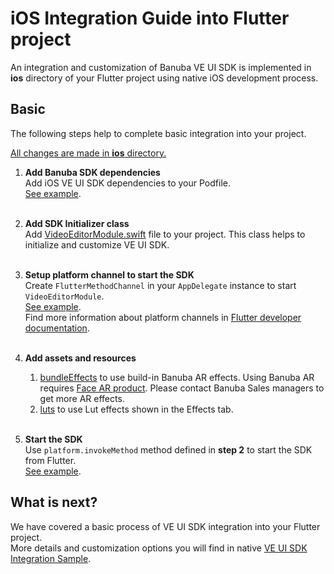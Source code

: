 # iOS Integration Guide into Flutter project

An integration and customization of Banuba VE UI SDK is implemented in **ios** directory
of your Flutter project using native iOS development process.

## Basic
The following steps help to complete basic integration into your project.

<ins>All changes are made in **ios** directory.</ins>
1. __Add Banuba SDK dependencies__  
   Add iOS VE UI SDK dependencies to your Podfile.</br>
   [See example](https://github.com/Banuba/ve-sdk-flutter-integration-sample/blob/main/ios/Podfile).</br><br>

2. __Add SDK Initializer class__  
   Add [VideoEditorModule.swift](https://github.com/Banuba/ve-sdk-flutter-integration-sample/blob/main/ios/Runner/VideoEditorModule.swift) file to your project.
   This class helps to initialize and customize VE UI SDK.</br><br>

3. __Setup platform channel to start the SDK__  
   Create ```FlutterMethodChannel``` in your ```AppDelegate``` instance to start ```VideoEditorModule```.</br>
   [See example](https://github.com/Banuba/ve-sdk-flutter-integration-sample/blob/main/ios/Runner/AppDelegate.swift#L14).</br>
   Find more information about platform channels in [Flutter developer documentation](https://docs.flutter.dev/development/platform-integration/platform-channels).</br><br>

4. __Add assets and resources__  
   1. [bundleEffects](https://github.com/Banuba/ve-sdk-flutter-integration-sample/tree/main/ios/bundleEffects) to use build-in Banuba AR effects. Using Banuba AR requires [Face AR product](https://docs.banuba.com/face-ar-sdk-v1). Please contact Banuba Sales managers to get more AR effects.
   2. [luts](https://github.com/Banuba/ve-sdk-flutter-integration-sample/tree/main/ios/luts) to use Lut effects shown in the Effects tab.</br><br>

5. __Start the SDK__  
   Use ```platform.invokeMethod``` method defined in **step 2** to start the SDK from Flutter.</br>
   [See example](https://github.com/Banuba/ve-sdk-flutter-integration-sample/blob/main/lib/main.dart).</br>


## What is next?

We have covered a basic process of VE UI SDK integration into your Flutter project.</br>
More details and customization options you will find in native [VE UI SDK Integration Sample](https://github.com/Banuba/ve-sdk-ios-integration-sample).